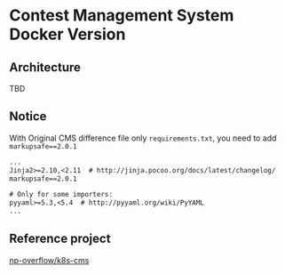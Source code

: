 # Contest Management System Docker Version

## Architecture

TBD

## Notice

With Original CMS difference file only `requirements.txt`, you need to add `markupsafe==2.0.1`

```txt
...
Jinja2>=2.10,<2.11  # http://jinja.pocoo.org/docs/latest/changelog/
markupsafe==2.0.1

# Only for some importers:
pyyaml>=5.3,<5.4  # http://pyyaml.org/wiki/PyYAML
...
```

## Reference project

[np-overflow/k8s-cms](https://github.com/np-overflow/k8s-cms)
